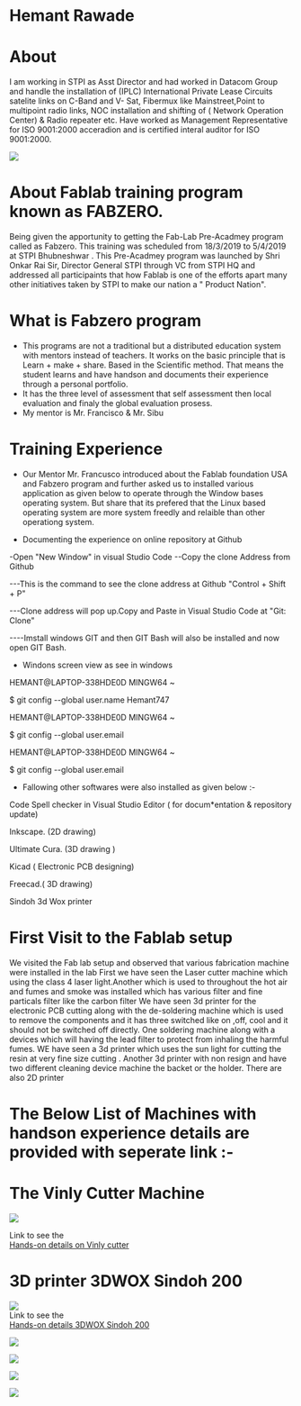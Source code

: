 # Hemant Rawade
# About
I am working in STPI as Asst Director and had worked in Datacom Group and handle the installation of (IPLC) International Private Lease Circuits satelite links on C-Band and V- Sat, Fibermux like Mainstreet,Point to multipoint radio links, NOC installation and shifting of ( Network Operation Center) & Radio repeater etc. Have worked as Management Representative for ISO 9001:2000 acceradion and is certified interal auditor for ISO 9001:2000.

![](img/Profilepic.jpg)


# About Fablab training program known as FABZERO.

Being given the apportunity to getting the Fab-Lab Pre-Acadmey program called as Fabzero. This training was scheduled from 18/3/2019 to 5/4/2019 at STPI Bhubneshwar .
This Pre-Acadmey program was launched by Shri Onkar Rai Sir, Director General STPI through VC from STPI HQ and addressed all participaints that how Fablab is one of the efforts apart many other initiatives taken by STPI to make our nation a " Product Nation".

# What is Fabzero program

* This programs are not a traditional but a distributed education system with mentors instead of teachers. It works on the basic principle that is Learn + make + share. Based in the Scientific method. That means the student learns and have handson and documents their experience through a personal portfolio.
* It has the three level of assessment that self assessment then local evaluation and finaly the global evaluation prosess.
* My mentor is Mr. Francisco & Mr. Sibu 

# Training Experience 
* Our Mentor Mr. Francusco introduced about the Fablab foundation USA and Fabzero program and further asked us to installed various application as given below to operate through the Window bases operating system. But share that its prefered that the Linux based operating system are more system freedly and relaible than other operationg system. 

* Documenting the experience on online repository at Github 

-Open "New Window" in visual Studio Code
--Copy the clone Address from Github


---This is the command to see the clone address at Github "Control + Shift + P" 

---Clone address will pop up.Copy and Paste in Visual Studio Code at "Git: Clone" 

----Imstall windows GIT and then GIT Bash will also be installed and now open GIT Bash. 
 
 * Windons screen view as see in windows

 
HEMANT@LAPTOP-338HDE0D MINGW64 ~

$ git config --global user.name Hemant747

HEMANT@LAPTOP-338HDE0D MINGW64 ~

$ git config --global user.email 

HEMANT@LAPTOP-338HDE0D MINGW64 ~

$ git config --global user.email

* Fallowing other softwares were also installed as given below :- 

Code Spell checker in Visual Studio Editor ( for docum*entation & repository update) 

Inkscape. (2D drawing) 

Ultimate Cura. (3D drawing ) 

Kicad ( Electronic PCB designing) 

Freecad.( 3D drawing) 

Sindoh 3d Wox printer

# First Visit to the Fablab setup #

We visited the Fab lab setup and observed that various fabrication machine were installed in the lab
First we have seen the Laser cutter machine which using the class 4 laser light.Another  which is used to throughout the hot air and fumes and smoke was installed which has various filter and fine particals filter like the carbon  filter
We have seen 3d printer for the electronic PCB cutting along with the  de-soldering machine which is used to remove the components and it has three switched
like on ,off, cool and it should not be switched off directly.
One soldering machine along with a devices which will having the lead filter to protect from inhaling the harmful fumes.
WE have seen a 3d printer which uses the sun light for cutting the resin at very fine size cutting .
Another 3d printer with non resign and have two different cleaning device machine the backet or the holder.
There are also 2D printer  
# The Below List of Machines with handson experience details are provided with seperate link :- 
 
 # The Vinly Cutter Machine 
 


![](img/Vinylcutter.jpg) 

Link to see the  
[Hands-on details on Vinly cutter ](VinylCutter.md) 
 


  
   
    


#  3D printer 3DWOX Sindoh 200

![](img/3dcutterok.jpg)  
Link to see the  
[Hands-on details 3DWOX Sindoh 200 ](3Dprinter.md) 



![](img/Lasercutter.jpg) 



![](img/Formlab.jpg) 
 


![](img/SRM20.jpg) 



![](img/shopbot1.jpg)